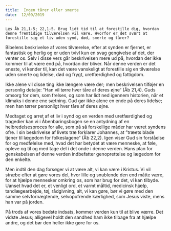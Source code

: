 ```yaml
---
title:  Ingen tårer eller smerte
date:  12/09/2019
---
```


`Læs Åb 21,1-5; 22,1-5. Brug lidt tid til at forestille dig, hvordan denne fremtidige tilværelsen vil være. Hvorfor er det svært at forestille sig et liv uden synd, død, smerte og tårer?`

Bibelens beskrivelse af vores tilværelse, efter at synden er fjernet, er fantastisk og herlig og er uden tvivl kun en svag gengivelse af det, der venter os. Selv i disse vers går beskrivelsen mere ud på, hvordan der ikke kommer til at være end på, hvordan der bliver. Når denne verden er det eneste, vi kender til, kan det være vanskeligt at forestille sig en tilværelse uden smerte og lidelse, død og frygt, uretfærdighed og fattigdom.

Ikke alene vil disse ting ikke længere være der; men beskrivelsen tilføjer en personlig detalje: ”Han vil tørre hver tåre af deres øjne“ (Åb 21,4). Guds omsorg for dem, som frelses, og som har lidt ned igennem historien, når et klimaks i denne ene sætning. Gud gør ikke alene en ende på deres lidelse; men han tørrer personligt hver tåre af deres øjne.

Medtaget og arret af et liv i synd og en verden med uretfærdighed og tragedier kan vi i Åbenbaringsbogen se en antydning af en helbredelsesproces for alle, som på så forskellige måder har været syndens ofre. I sin beskrivelse af livets træ forklarer Johannes, at ”træets blade tjener til lægedom for folkeslagene“ (Åb 22,2). Igen viser Gud sin forståelse for og medfølelse med, hvad det har betydet at være menneske, at føle, opleve og til og med tage del i det onde i denne verden. Hans plan for genskabelsen af denne verden indbefatter genoprettelse og lægedom for den enkelte.

Men indtil den dag forsøger vi at være alt, vi kan være i Kristus. Vi vil stræbe efter at gøre vores del, hvor lille og snublende den end måtte være, for at hjælpe mennesker omkring os, som har brug for det, vi kan tilbyde. Uanset hvad det er, et venligt ord, et varmt måltid, medicinsk hjælp, tandlægearbejde, tøj, rådgivning, alt, vi kan gøre, bør vi gøre med den samme selvfornægtende, selvopofrende kærlighed, som Jesus viste, mens han var på jorden.

På trods af vores bedste indsats, kommer verden kun til at blive værre. Det vidste Jesus; alligevel holdt den sandhed ham ikke tilbage fra at hjælpe andre, og det bør den heller ikke gøre for os.